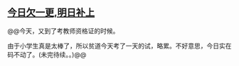 ## [今日欠一更,明日补上](https://www.xxbiquge.com/11_11207/8984373.html)
﻿@@今天，又到了考教师资格证的时候。

  由于小学生真是太棒了，所以贫道今天考了一天的试，略累。不好意思，今日实在码不动了。(未完待续。。)@@
